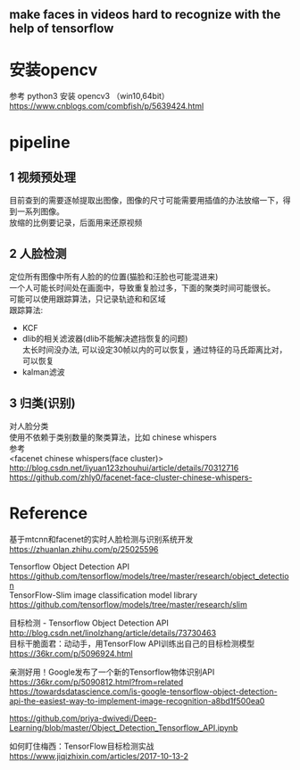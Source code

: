make faces in videos hard to recognize with the help of tensorflow
---

# 安装opencv
参考
python3 安装 opencv3 （win10,64bit）  
<https://www.cnblogs.com/combfish/p/5639424.html>  

# pipeline
## 1 视频预处理
目前查到的需要逐帧提取出图像，图像的尺寸可能需要用插值的办法放缩一下，得到一系列图像。  
放缩的比例要记录，后面用来还原视频

## 2 人脸检测
定位所有图像中所有人脸的的位置(猫脸和汪脸也可能混进来)  
一个人可能长时间处在画面中，导致重复脸过多，下面的聚类时间可能很长。  
可能可以使用跟踪算法，只记录轨迹和和区域  
跟踪算法:  
- KCF 
- dlib的相关滤波器(dlib不能解决遮挡恢复的问题)  
太长时间没办法, 可以设定30帧以内的可以恢复，通过特征的马氏距离比对，可以恢复
- kalman滤波

## 3 归类(识别)
对人脸分类  
使用不依赖于类别数量的聚类算法，比如 chinese whispers  
参考  
<facenet chinese whispers(face cluster)>  
http://blog.csdn.net/liyuan123zhouhui/article/details/70312716  
https://github.com/zhly0/facenet-face-cluster-chinese-whispers-  

# Reference
基于mtcnn和facenet的实时人脸检测与识别系统开发  
<https://zhuanlan.zhihu.com/p/25025596>  

Tensorflow Object Detection API  
<https://github.com/tensorflow/models/tree/master/research/object_detection>  
TensorFlow-Slim image classification model library  
<https://github.com/tensorflow/models/tree/master/research/slim>  

目标检测 - Tensorflow Object Detection API  
<http://blog.csdn.net/linolzhang/article/details/73730463>  
目标干脆面君：动动手，用TensorFlow API训练出自己的目标检测模型  
<https://36kr.com/p/5096924.html>  

亲测好用！Google发布了一个新的Tensorflow物体识别API  
<https://36kr.com/p/5090812.html?from=related>  
<https://towardsdatascience.com/is-google-tensorflow-object-detection-api-the-easiest-way-to-implement-image-recognition-a8bd1f500ea0>  

<https://github.com/priya-dwivedi/Deep-Learning/blob/master/Object_Detection_Tensorflow_API.ipynb>  

如何盯住梅西：TensorFlow目标检测实战  
<https://www.jiqizhixin.com/articles/2017-10-13-2>  